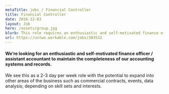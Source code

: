 ```yaml
---
metaTitle: jobs / Financial Controller
title: Financial Controller
date: 2016-12-03
layout: Job
hero: /assets/group.jpg
blurb: This role requires an enthusiastic and self-motivated finance officer / assistant accountant to maintain the completeness of our accounting systems and records.
url: https://ustwo.workable.com/jobs/383532
---
```

<div class="content-box squashed">

#### We’re looking for an enthusiastic and self-motivated finance officer / assistant accountant to maintain the completeness of our accounting systems and records.

We see this as a 2-3 day per week role with the potential to expand into other areas of the business such as commercial contracts, events, data analysis; depending on skill sets and interests.

</div>
